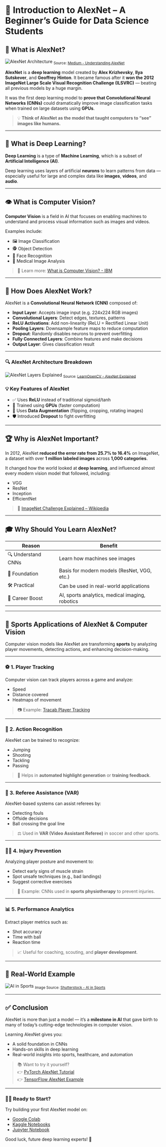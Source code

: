 # 🧠 Introduction to AlexNet – A Beginner’s Guide for Data Science Students

## 📸 What is AlexNet?

![AlexNet Architecture](https://miro.medium.com/v2/resize:fit:1400/1*xtb_3I-VYOJ8Y4W-FqVurg.png)
<sub>Source: [Medium - Understanding AlexNet](https://medium.com/analytics-vidhya/understanding-alexnet-8e2e43bb5aa4)</sub>

**AlexNet** is a **deep learning** model created by **Alex Krizhevsky**, **Ilya Sutskever**, and **Geoffrey Hinton**. It became famous after it **won the 2012 ImageNet Large Scale Visual Recognition Challenge (ILSVRC)** — beating all previous models by a huge margin.

It was the first deep learning model to **prove that Convolutional Neural Networks (CNNs)** could dramatically improve image classification tasks when trained on large datasets using **GPUs**.

> 💡 **Think of AlexNet as the model that taught computers to “see” images like humans.**

---

## 🧠 What is Deep Learning?

**Deep Learning** is a type of **Machine Learning**, which is a subset of **Artificial Intelligence (AI)**.

Deep learning uses layers of artificial **neurons** to learn patterns from data — especially useful for large and complex data like **images**, **videos**, and **audio**.

---

## 👁️ What is Computer Vision?

**Computer Vision** is a field in AI that focuses on enabling machines to understand and process visual information such as images and videos.

Examples include:

- 🖼 Image Classification
- 🕵️ Object Detection
- 👤 Face Recognition
- 🧠 Medical Image Analysis

> 🧠 Learn more: [What is Computer Vision? - IBM](https://www.ibm.com/topics/computer-vision)

---

## 🧱 How Does AlexNet Work?

AlexNet is a **Convolutional Neural Network (CNN)** composed of:

- **Input Layer**: Accepts image input (e.g. 224x224 RGB images)
- **Convolutional Layers**: Detect edges, textures, patterns
- **ReLU Activations**: Add non-linearity (ReLU = Rectified Linear Unit)
- **Pooling Layers**: Downsample feature maps to reduce computation
- **Dropout**: Randomly disables neurons to prevent overfitting
- **Fully Connected Layers**: Combine features and make decisions
- **Output Layer**: Gives classification result

---

### 🔍 AlexNet Architecture Breakdown

![AlexNet Layers Explained](https://learnopencv.com/wp-content/uploads/2022/05/AlexNet-Architecture-Layers.png)
<sub>Source: [LearnOpenCV - AlexNet Explained](https://learnopencv.com/understanding-alexnet/)</sub>

### 💡 Key Features of AlexNet

- ✅ Uses **ReLU** instead of traditional sigmoid/tanh
- 🧠 Trained using **GPUs** (faster computation)
- 🔁 Uses **Data Augmentation** (flipping, cropping, rotating images)
- 🛡️ Introduced **Dropout** to fight overfitting

---

## 🏆 Why is AlexNet Important?

In 2012, AlexNet **reduced the error rate from 25.7% to 16.4%** on ImageNet, a dataset with over **1 million labeled images** across **1,000 categories**.

It changed how the world looked at **deep learning**, and influenced almost every modern vision model that followed, including:

- VGG
- ResNet
- Inception
- EfficientNet

> 📖 [ImageNet Challenge Explained – Wikipedia](https://en.wikipedia.org/wiki/ImageNet)

---

## 🎓 Why Should You Learn AlexNet?

| Reason | Benefit |
|--------|---------|
| 🔍 Understand CNNs | Learn how machines see images |
| 🧱 Foundation | Basis for modern models (ResNet, VGG, etc.) |
| 🛠 Practical | Can be used in real-world applications |
| 💼 Career Boost | AI, sports analytics, medical imaging, robotics |

---

## 🏅 Sports Applications of AlexNet & Computer Vision

Computer vision models like AlexNet are transforming **sports** by analyzing player movements, detecting actions, and enhancing decision-making.

---

### ⚽ 1. Player Tracking

Computer vision can track players across a game and analyze:

- Speed
- Distance covered
- Heatmaps of movement

> 📷 Example: [Tracab Player Tracking](https://www.chyronhego.com/products/tracab/)

---

### 🏀 2. Action Recognition

AlexNet can be trained to recognize:

- Jumping
- Shooting
- Tackling
- Passing

> 🎯 Helps in **automated highlight generation** or **training feedback**.

---

### 🧍 3. Referee Assistance (VAR)

AlexNet-based systems can assist referees by:

- Detecting fouls
- Offside decisions
- Ball crossing the goal line

> ⚖️ Used in **VAR (Video Assistant Referee)** in soccer and other sports.

---

### 🧑‍⚕️ 4. Injury Prevention

Analyzing player posture and movement to:

- Detect early signs of muscle strain
- Spot unsafe techniques (e.g., bad landings)
- Suggest corrective exercises

> 🏃 Example: CNNs used in **sports physiotherapy** to prevent injuries.

---

### 📊 5. Performance Analytics

Extract player metrics such as:

- Shot accuracy
- Time with ball
- Reaction time

> 📈 Useful for coaching, scouting, and **player development**.

---

## 🎥 Real-World Example

![AI in Sports](https://images.ctfassets.net/hrltx12pl8hq/4kbppROJXcMeJCSk8pfeCR/55fc5d5dc02a0dfd863c05c662faed78/sports_ai.jpeg)
<sub>Image Source: [Shutterstock - AI in Sports](https://www.shutterstock.com/)</sub>

---

## ✅ Conclusion

AlexNet is more than just a model — it’s a **milestone in AI** that gave birth to many of today’s cutting-edge technologies in computer vision.

Learning AlexNet gives you:

- A solid foundation in CNNs
- Hands-on skills in deep learning
- Real-world insights into sports, healthcare, and automation

> 📚 Want to try it yourself?  
> 👉 [PyTorch AlexNet Tutorial](https://pytorch.org/vision/stable/models/generated/torchvision.models.alexnet.html)  
> 👉 [TensorFlow AlexNet Example](https://github.com/krishnaik06/Alexnet-Implementation)

---

### 🧑‍💻 Ready to Start?

Try building your first AlexNet model on:

- [Google Colab](https://colab.research.google.com/)
- [Kaggle Notebooks](https://www.kaggle.com/code)
- [Jupyter Notebook](https://jupyter.org/)

Good luck, future deep learning experts! 🚀

